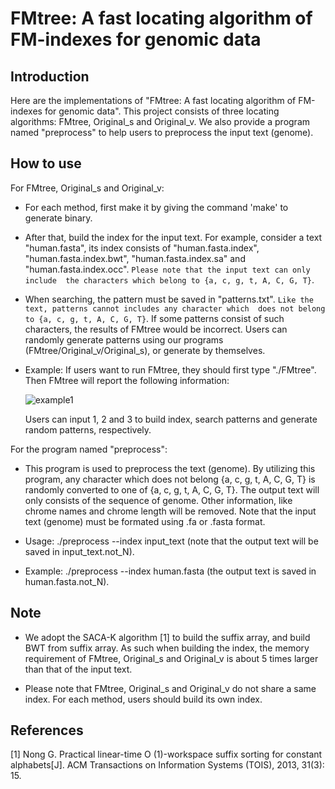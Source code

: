 FMtree: A fast locating algorithm of FM-indexes for genomic data
============






Introduction
-------  

Here are the implementations of "FMtree: A fast locating algorithm of FM-indexes for genomic data".
This project consists of three locating algorithms: FMtree, Original_s and Original_v. 
We also provide a program named "preprocess" to help users to preprocess the input text (genome).






How to use
-------



For FMtree, Original_s and Original_v:

* For each method, first make it by giving the command 'make' to generate binary.

* After that, build the index for the input text. For example, consider a text "human.fasta", its index consists of 
"human.fasta.index", "human.fasta.index.bwt", "human.fasta.index.sa" and "human.fasta.index.occ". `Please note that the input text can only include 
the characters which belong to {a, c, g, t, A, C, G, T}`.

* When searching, the pattern must be saved in "patterns.txt". `Like the text, patterns cannot includes any character which 
does not belong to {a, c, g, t, A, C, G, T}`. If some patterns consist of such characters, the results of FMtree would be incorrect. Users can randomly generate patterns using our programs (FMtree/Original_v/Original_s), or generate by themselves.

* Example: If users want to run FMtree, they should first type "./FMtree". Then FMtree will report the following information:

     ![example1](https://github.com/chhylp123/FMtree/raw/master/example1.png) 

    Users can input 1, 2 and 3 to build index, search patterns and generate random patterns, respectively. 


For the program named "preprocess":


* This program is used to preprocess the text (genome). By utilizing this program, any character which does not belong {a, c, g, t, A, C, G, T} is randomly converted to one of {a, c, g, t, A, C, G, T}. The output text will only consists of the sequence of genome. Other information, like chrome names and chrome length will be removed. Note that the input text (genome) must be formated using .fa or .fasta format.


* Usage: ./preprocess --index input_text (note that the output text will be saved in input_text.not_N).

* Example: ./preprocess --index human.fasta (the output text is saved in human.fasta.not_N).



Note
-------
* We adopt the SACA-K algorithm [1] to build the suffix array, and build BWT from suffix array. As such when building the index, the memory requirement of FMtree, Original_s and Original_v is about 5 times larger than that of the input text.

* Please note that FMtree, Original_s and Original_v do not share a same index. For each method, users should build its own index.

References
-------


[1] Nong G. Practical linear-time O (1)-workspace suffix sorting for constant alphabets[J]. ACM Transactions on Information Systems (TOIS), 2013, 31(3): 15.
